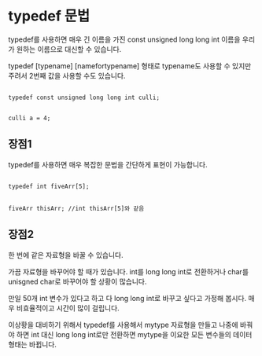# typedef 문법

typedef를 사용하면 매우 긴 이름을 가진 const unsigned long long int 이름을 우리가 원하는 이름으로 대신할 수 있습니다.

typedef [typename] [namefortypename] 형태로 typename도 사용할 수 있지만 주려서 2번째 값을 사용할 수도 있습니다.

<code>
typedef const unsigned long long int culli;

culli a = 4;
</code>

## 장점1

typedef를 사용하면 매우 복잡한 문법을 간단하게 표현이 가능합니다.

<code>
typedef int fiveArr[5];

fiveArr thisArr; //int thisArr[5]와 같음
</code>

## 장점2

한 번에 같은 자료형을 바꿀 수 있습니다.

가끔 자료형을 바꾸어야 할 때가 있습니다. int를 long long int로 전환하거나 char를 unisgned char로 바꾸어야 할 상황이 많습니다.

만일 50개 int 변수가 있다고 하고 다 long long int로 바꾸고 싶다고 가정해 봅시다. 매우 비효율적이고 시간이 많이 걸립니다.

이상황을 대비하기 위해서 typedef를 사용해서 mytype 자료형을 만들고 나중에 바꿔야 하면 int 대신 long long int로만 전환하면 mytype을 이요한 모든 변수들의 데이터 형태는 바뀝니다.
